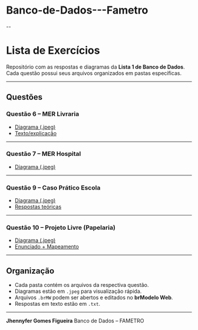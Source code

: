 # Banco-de-Dados---Fametro
--
# Lista de Exercícios

Repositório com as respostas e diagramas da **Lista 1 de Banco de Dados**.  
Cada questão possui seus arquivos organizados em pastas específicas.

---

## Questões

### Questão 6 – MER Livraria
- [Diagrama (.jpeg)](Lista_1_Banco_de_Dados/Questao_6/diagrama_questao_6.jpeg)
- [Texto/explicação](Lista_1_Banco_de_Dados/Questao_6/questao_6.txt)

---

### Questão 7 – MER Hospital
- [Diagrama (.jpeg)](Lista_1_Banco_de_Dados/Questao_7/diagrama_questao_7.jpeg)

---

### Questão 9 – Caso Prático Escola
- [Diagrama (.jpeg)](Lista_1_Banco_de_Dados/Questao_9/diagrama_questao_9.jpeg)
- [Respostas teóricas](Lista_1_Banco_de_Dados/Questoes_Teoricas.txt)

---

### Questão 10 – Projeto Livre (Papelaria)
- [Diagrama (.jpeg)](Lista_1_Banco_de_Dados/Questao_10/diagrama_questao_10.jpeg)
- [Enunciado + Mapeamento](Lista_1_Banco_de_Dados/Questao_10/tema_livre.txt)

---

## Organização
- Cada pasta contém os arquivos da respectiva questão.  
- Diagramas estão em `.jpeg` para visualização rápida.  
- Arquivos `.brMW` podem ser abertos e editados no **brModelo Web**.  
- Respostas em texto estão em `.txt`.

---

**Jhennyfer Gomes Figueira**
Banco de Dados – FAMETRO
